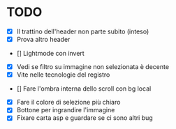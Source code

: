 # TODO

- [x] Il trattino dell'header non parte subito (inteso)
- [x] Prova altro header
- [] Lightmode con invert
- [x] Vedi se filtro su immagine non selezionata è decente
- [x] Vite nelle tecnologie del registro
- [] Fare l'ombra interna dello scroll con bg local
- [x] Fare il colore di selezione più chiaro
- [x] Bottone per ingrandire l'immagine
- [x] Fixare carta asp e guardare se ci sono altri bug